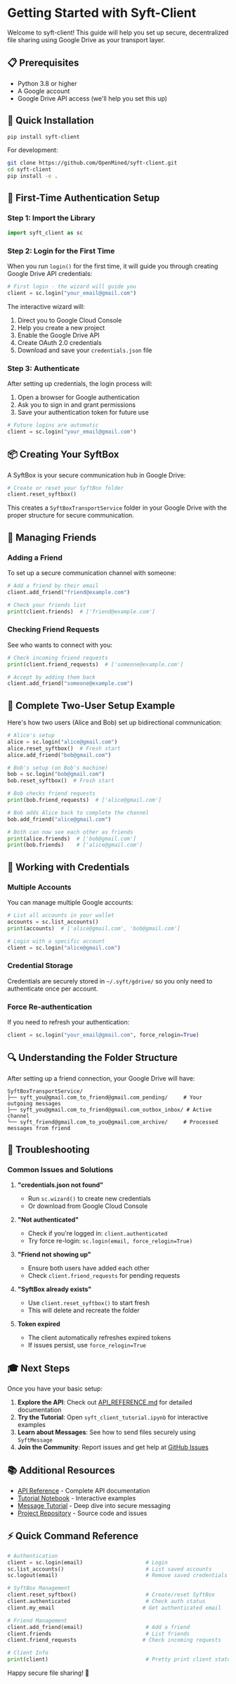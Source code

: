 # Getting Started with Syft-Client

Welcome to syft-client! This guide will help you set up secure, decentralized file sharing using Google Drive as your transport layer.

## 📋 Prerequisites

- Python 3.8 or higher
- A Google account
- Google Drive API access (we'll help you set this up)

## 🚀 Quick Installation

```bash
pip install syft-client
```

For development:
```bash
git clone https://github.com/OpenMined/syft-client.git
cd syft-client
pip install -e .
```

## 🔐 First-Time Authentication Setup

### Step 1: Import the Library

```python
import syft_client as sc
```

### Step 2: Login for the First Time

When you run `login()` for the first time, it will guide you through creating Google Drive API credentials:

```python
# First login - the wizard will guide you
client = sc.login("your_email@gmail.com")
```

The interactive wizard will:
1. Direct you to Google Cloud Console
2. Help you create a new project
3. Enable the Google Drive API
4. Create OAuth 2.0 credentials
5. Download and save your `credentials.json` file

### Step 3: Authenticate

After setting up credentials, the login process will:
1. Open a browser for Google authentication
2. Ask you to sign in and grant permissions
3. Save your authentication token for future use

```python
# Future logins are automatic
client = sc.login("your_email@gmail.com")
```

## 📦 Creating Your SyftBox

A SyftBox is your secure communication hub in Google Drive:

```python
# Create or reset your SyftBox folder
client.reset_syftbox()
```

This creates a `SyftBoxTransportService` folder in your Google Drive with the proper structure for secure communication.

## 👥 Managing Friends

### Adding a Friend

To set up a secure communication channel with someone:

```python
# Add a friend by their email
client.add_friend("friend@example.com")

# Check your friends list
print(client.friends)  # ['friend@example.com']
```

### Checking Friend Requests

See who wants to connect with you:

```python
# Check incoming friend requests
print(client.friend_requests)  # ['someone@example.com']

# Accept by adding them back
client.add_friend("someone@example.com")
```

## 🔄 Complete Two-User Setup Example

Here's how two users (Alice and Bob) set up bidirectional communication:

```python
# Alice's setup
alice = sc.login("alice@gmail.com")
alice.reset_syftbox()  # Fresh start
alice.add_friend("bob@gmail.com")

# Bob's setup (on Bob's machine)
bob = sc.login("bob@gmail.com") 
bob.reset_syftbox()  # Fresh start

# Bob checks friend requests
print(bob.friend_requests)  # ['alice@gmail.com']

# Bob adds Alice back to complete the channel
bob.add_friend("alice@gmail.com")

# Both can now see each other as friends
print(alice.friends)  # ['bob@gmail.com']
print(bob.friends)    # ['alice@gmail.com']
```

## 💾 Working with Credentials

### Multiple Accounts

You can manage multiple Google accounts:

```python
# List all accounts in your wallet
accounts = sc.list_accounts()
print(accounts)  # ['alice@gmail.com', 'bob@gmail.com']

# Login with a specific account
client = sc.login("alice@gmail.com")
```

### Credential Storage

Credentials are securely stored in `~/.syft/gdrive/` so you only need to authenticate once per account.

### Force Re-authentication

If you need to refresh your authentication:

```python
client = sc.login("your_email@gmail.com", force_relogin=True)
```

## 🔍 Understanding the Folder Structure

After setting up a friend connection, your Google Drive will have:

```
SyftBoxTransportService/
├── syft_you@gmail.com_to_friend@gmail.com_pending/     # Your outgoing messages
├── syft_you@gmail.com_to_friend@gmail.com_outbox_inbox/ # Active channel
└── syft_friend@gmail.com_to_you@gmail.com_archive/     # Processed messages from friend
```

## 🐛 Troubleshooting

### Common Issues and Solutions

1. **"credentials.json not found"**
   - Run `sc.wizard()` to create new credentials
   - Or download from Google Cloud Console

2. **"Not authenticated"**
   - Check if you're logged in: `client.authenticated`
   - Try force re-login: `sc.login(email, force_relogin=True)`

3. **"Friend not showing up"**
   - Ensure both users have added each other
   - Check `client.friend_requests` for pending requests

4. **"SyftBox already exists"**
   - Use `client.reset_syftbox()` to start fresh
   - This will delete and recreate the folder

5. **Token expired**
   - The client automatically refreshes expired tokens
   - If issues persist, use `force_relogin=True`

## 🎓 Next Steps

Once you have your basic setup:

1. **Explore the API**: Check out [API_REFERENCE.md](API_REFERENCE.md) for detailed documentation
2. **Try the Tutorial**: Open `syft_client_tutorial.ipynb` for interactive examples
3. **Learn about Messages**: See how to send files securely using `SyftMessage`
4. **Join the Community**: Report issues and get help at [GitHub Issues](https://github.com/OpenMined/syft-client/issues)

## 📚 Additional Resources

- [API Reference](API_REFERENCE.md) - Complete API documentation
- [Tutorial Notebook](syft_client_tutorial.ipynb) - Interactive examples
- [Message Tutorial](syft_message_tutorial.ipynb) - Deep dive into secure messaging
- [Project Repository](https://github.com/OpenMined/syft-client) - Source code and issues

## ⚡ Quick Command Reference

```python
# Authentication
client = sc.login(email)                    # Login
sc.list_accounts()                          # List saved accounts
sc.logout(email)                            # Remove saved credentials

# SyftBox Management  
client.reset_syftbox()                      # Create/reset SyftBox
client.authenticated                        # Check auth status
client.my_email                            # Get authenticated email

# Friend Management
client.add_friend(email)                    # Add a friend
client.friends                              # List friends
client.friend_requests                     # Check incoming requests

# Client Info
print(client)                               # Pretty print client status
```

Happy secure file sharing! 🚀